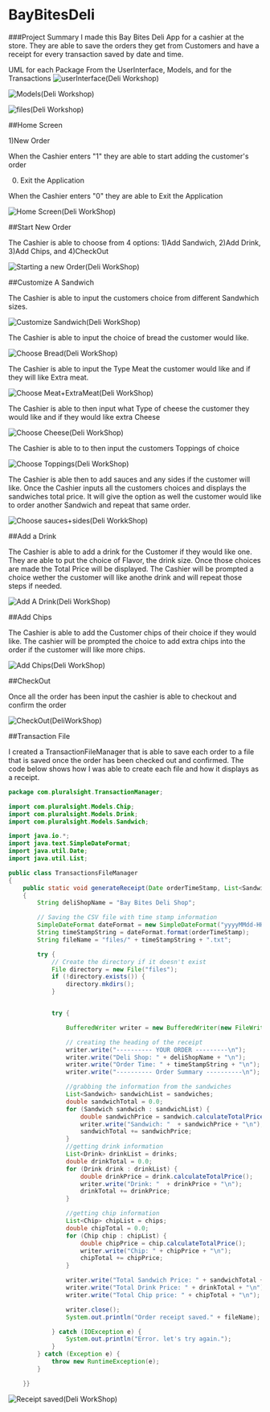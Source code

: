 # BayBitesDeli

###Project Summary
I made this Bay Bites Deli App for a cashier at the store. They are able to save the orders they get from Customers and have a receipt for every transaction saved by date and time. 

UML for each Package From the UserInterface, Models, and for the Transactions
![userInterface(Deli Workshop)](https://github.com/Areyes444/BayBitesDeli/assets/166452594/8b94f84e-c646-49a4-93fa-935da1c5e073)

![Models(Deli Workshop)](https://github.com/Areyes444/BayBitesDeli/assets/166452594/3ee4badd-cafb-4d96-ba42-d9c84b9bd654)

![files(Deli Workshop)](https://github.com/Areyes444/BayBitesDeli/assets/166452594/e02e9507-77d2-4ede-9f17-a3ca9c6fabc8)

##Home Screen

1)New Order

When the Cashier enters "1" they are able to start adding the customer's order

0) Exit the Application

When the Cashier enters "0" they are able to Exit the Application

![Home Screen(Deli WorkShop)](https://github.com/Areyes444/BayBitesDeli/assets/166452594/d88f9443-c92f-49f6-9f07-8e275ef571d7)

##Start New Order

The Cashier is able to choose from 4 options: 1)Add Sandwich, 2)Add Drink, 3)Add Chips, and 4)CheckOut

![Starting a new Order(Deli WorkShop)](https://github.com/Areyes444/BayBitesDeli/assets/166452594/de8b97c2-8a9d-44a1-bc07-1feb16506ba8)

##Customize A Sandwich

The Cashier is able to input the customers choice from different Sandwhich sizes.

![Customize Sandwich(Deli WorkShop)](https://github.com/Areyes444/BayBitesDeli/assets/166452594/d61376f2-54b0-4c5e-bd8d-7e2990d7178b)

The Cashier is able to input the choice of bread the customer would like. 

![Choose Bread(Deli WorkShop)](https://github.com/Areyes444/BayBitesDeli/assets/166452594/13ec6a12-2055-4694-843b-785ea88cc938)

The Cashier is able to input the Type Meat the customer would like and if they will like Extra meat.

![Choose Meat+ExtraMeat(Deli WorkShop)](https://github.com/Areyes444/BayBitesDeli/assets/166452594/aca7ce5a-6281-4d2f-a204-282786bfc62a)

The Cashier is able to then input what Type of cheese the customer they would like and if they would like extra Cheese

![Choose Cheese(Deli WorkShop)](https://github.com/Areyes444/BayBitesDeli/assets/166452594/317aed48-9ee2-4f13-afd1-e785b5911144)

The Cashier is able to to then input the customers Toppings of choice 

![Choose Toppings(Deli WorkShop)](https://github.com/Areyes444/BayBitesDeli/assets/166452594/340ddad1-bfdf-4a4b-801c-82801f177488)

The Cashier is able then to add sauces and any sides if the customer will like. Once the Cashier inputs all the customers choices and displays the sandwiches total price. It will give the option as well the customer would like to order another Sandwich and repeat that same order. 


![Choose sauces+sides(Deli WorkkShop)](https://github.com/Areyes444/BayBitesDeli/assets/166452594/27d35cf1-3457-429a-99ca-d1af3e305169)

##Add a Drink

The Cashier is able to add a drink for the Customer if they would like one. They are able to put the choice of Flavor, the drink size. Once those choices are made the Total Price will be displayed. The Cashier will be prompted a choice wether the customer will like anothe drink and will repeat those steps if needed. 

![Add A Drink(Deli WorkShop)](https://github.com/Areyes444/BayBitesDeli/assets/166452594/06dd05a7-57f2-494a-9284-4e1cdf84e2eb)

##Add Chips

The Cashier is able to add the Customer chips of their choice if they would like. The cashier will be prompted the choice to add extra chips into the order if the customer will like more chips. 

![Add Chips(Deli WorkShop)](https://github.com/Areyes444/BayBitesDeli/assets/166452594/6855a36e-0f95-4162-a74b-2b8ae398333a)

##CheckOut 

Once all the order has been input the cashier is able to checkout and confirm the order

![CheckOut(DeliWorkShop)](https://github.com/Areyes444/BayBitesDeli/assets/166452594/2a4e5de5-a209-4e2b-9027-7d98e9e394b8)

##Transaction File

I created a TransactionFileManager that is able to save each order to a file that is saved once the order has been checked out and confirmed. The code below shows how I was able to create each file and how it displays as a receipt. 

```java
package com.pluralsight.TransactionManager;

import com.pluralsight.Models.Chip;
import com.pluralsight.Models.Drink;
import com.pluralsight.Models.Sandwich;

import java.io.*;
import java.text.SimpleDateFormat;
import java.util.Date;
import java.util.List;

public class TransactionsFileManager
{
    public static void generateReceipt(Date orderTimeStamp, List<Sandwich> sandwiches, List<Drink> drinks, List<Chip> chips)
    {
        String deliShopName = "Bay Bites Deli Shop";

        // Saving the CSV file with time stamp information
        SimpleDateFormat dateFormat = new SimpleDateFormat("yyyyMMdd-HHmmss");
        String timeStampString = dateFormat.format(orderTimeStamp);
        String fileName = "files/" + timeStampString + ".txt";

        try {
            // Create the directory if it doesn't exist
            File directory = new File("files");
            if (!directory.exists()) {
                directory.mkdirs();
            }


            try {

                BufferedWriter writer = new BufferedWriter(new FileWriter(fileName));

                // creating the heading of the receipt
                writer.write("---------- YOUR ORDER ---------\n");
                writer.write("Deli Shop: " + deliShopName + "\n");
                writer.write("Order Time: " + timeStampString + "\n");
                writer.write("---------- Order Summary ----------\n");

                //grabbing the information from the sandwiches
                List<Sandwich> sandwichList = sandwiches;
                double sandwichTotal = 0.0;
                for (Sandwich sandwich : sandwichList) {
                    double sandwichPrice = sandwich.calculateTotalPrice();
                    writer.write("Sandwich: "  + sandwichPrice + "\n");
                    sandwichTotal += sandwichPrice;
                }
                //getting drink information
                List<Drink> drinkList = drinks;
                double drinkTotal = 0.0;
                for (Drink drink : drinkList) {
                    double drinkPrice = drink.calculateTotalPrice();
                    writer.write("Drink: "  + drinkPrice + "\n");
                    drinkTotal += drinkPrice;
                }

                //getting chip information
                List<Chip> chipList = chips;
                double chipTotal = 0.0;
                for (Chip chip : chipList) {
                    double chipPrice = chip.calculateTotalPrice();
                    writer.write("Chip: " + chipPrice + "\n");
                    chipTotal += chipPrice;
                }

                writer.write("Total Sandwich Price: " + sandwichTotal + "\n");
                writer.write("Total Drink Price: " + drinkTotal + "\n");
                writer.write("Total Chip price: " + chipTotal + "\n");

                writer.close();
                System.out.println("Order receipt saved." + fileName);

            } catch (IOException e) {
                System.out.println("Error. let's try again.");
            }
        } catch (Exception e) {
            throw new RuntimeException(e);
        }

    }}
```



![Receipt saved(Deli WorkShop)](https://github.com/Areyes444/BayBitesDeli/assets/166452594/c65b7fe8-c51c-4c5d-8b9a-a6aa5f999285)
